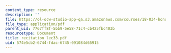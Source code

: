 ```yaml
---
content_type: resource
description: ''
file: https://ol-ocw-studio-app-qa.s3.amazonaws.com/courses/18-034-honors-differential-equations-spring-2004/574e5cb26744fdac6745091084d65915_recitation_lec33.pdf
file_type: application/pdf
parent_uid: 7767ff8f-5bb9-5e58-71c4-cb425fbc403b
resourcetype: Document
title: recitation_lec33.pdf
uid: 574e5cb2-6744-fdac-6745-091084d65915
---
```

